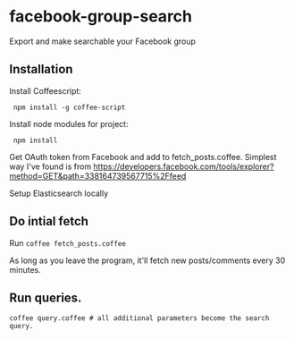 facebook-group-search
=====================

Export and make searchable your Facebook group

## Installation

Install Coffeescript:

     npm install -g coffee-script

Install node modules for project:

     npm install

Get OAuth token from Facebook and add to fetch_posts.coffee. Simplest way I've found is from
https://developers.facebook.com/tools/explorer?method=GET&path=338164739567715%2Ffeed

Setup Elasticsearch locally

## Do intial fetch
Run ````coffee fetch_posts.coffee````

As long as you leave the program, it'll fetch new posts/comments every
30 minutes.

## Run queries.
    coffee query.coffee # all additional parameters become the search query.
